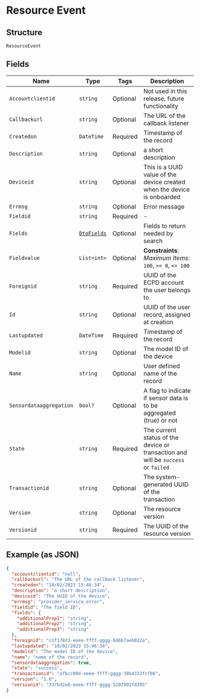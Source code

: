 
# Resource Event

## Structure

`ResourceEvent`

## Fields

| Name | Type | Tags | Description |
|  --- | --- | --- | --- |
| `Accountclientid` | `string` | Optional | Not used in this release, future functionality |
| `Callbackurl` | `string` | Optional | The URL of the callback listener |
| `Createdon` | `DateTime` | Required | Timestamp of the record |
| `Description` | `string` | Optional | a short description |
| `Deviceid` | `string` | Optional | This is a UUID value of the device created when the device is onboarded |
| `Errmsg` | `string` | Optional | Error message |
| `Fieldid` | `string` | Required | - |
| `Fields` | [`DtoFields`](../../doc/models/dto-fields.md) | Optional | Fields to return needed by search |
| `Fieldvalue` | `List<int>` | Optional | **Constraints**: *Maximum Items*: `100`, `>= 0`, `<= 100` |
| `Foreignid` | `string` | Required | UUID of the ECPD account the user belongs to |
| `Id` | `string` | Optional | UUID of the user record, assigned at creation |
| `Lastupdated` | `DateTime` | Required | Timestamp of the record |
| `Modelid` | `string` | Optional | The model ID of the device |
| `Name` | `string` | Optional | User defined name of the record |
| `Sensordataaggregation` | `bool?` | Optional | A flag to indicate if sensor data is to be aggregated (true) or not |
| `State` | `string` | Required | The current status of the device or transaction and will be `success` or `failed` |
| `Transactionid` | `string` | Optional | The system-generated UUID of the transaction |
| `Version` | `string` | Optional | The resource version |
| `Versionid` | `string` | Required | The UUID of the resource version |

## Example (as JSON)

```json
{
  "accountclientid": "null",
  "callbackurl": "The URL of the callback listener",
  "createdon": "10/02/2023 15:46:34",
  "description": "a short description",
  "deviceid": "The UUID of the device",
  "errmsg": "provider_service_error",
  "fieldid": "The field ID",
  "fields": {
    "additionalProp1": "string",
    "additionalProp2": "string",
    "additionalProp3": "string"
  },
  "foreignid": "c1f178d3-eeee-ffff-gggg-0d6b7ae6022a",
  "lastupdated": "10/02/2023 15:46:34",
  "modelid": "The model ID of the device",
  "name": "name of the record",
  "sensordataaggregation": true,
  "state": "success",
  "transactionid": "afbcc00d-eeee-ffff-gggg-38b4333fcf06",
  "version": "1.0",
  "versionid": "337bd2e8-eeee-ffff-gggg-5207992fd395"
}
```


